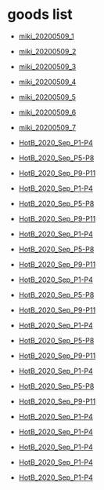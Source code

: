 # goods list <br>

* [miki_20200509_1](./goods/miki_20200509_1.md) <br>

* [miki_20200509_2](./goods/miki_20200509_2.md) <br>

* [miki_20200509_3](./goods/miki_20200509_3.md) <br>

* [miki_20200509_4](./goods/miki_20200509_4.md) <br>

* [miki_20200509_5](./goods/miki_20200509_5.md) <br>

* [miki_20200509_6](./goods/miki_20200509_6.md) <br>

* [miki_20200509_7](./goods/miki_20200509_7.md) <br>

* [HotB_2020_Sep_P1-P4](./goods/HotB_2020_Sep_P1-P4.md) <br>

* [HotB_2020_Sep_P5-P8](./goods/HotB_2020_Sep_P5-P8.md) <br>

* [HotB_2020_Sep_P9-P11](./goods/HotB_2020_Sep_P9-P11.md) <br>

* [HotB_2020_Sep_P1-P4](./goods/HotB_2020_Sep_P1-P4.md) <br>
* [HotB_2020_Sep_P5-P8](./goods/HotB_2020_Sep_P5-P8.md) <br>
* [HotB_2020_Sep_P9-P11](./goods/HotB_2020_Sep_P9-P11.md) <br>
* [HotB_2020_Sep_P1-P4](./goods/HotB_2020_Sep_P1-P4.md) <br>
* [HotB_2020_Sep_P5-P8](./goods/HotB_2020_Sep_P5-P8.md) <br>
* [HotB_2020_Sep_P9-P11](./goods/HotB_2020_Sep_P9-P11.md) <br>
* [HotB_2020_Sep_P1-P4](./goods/HotB_2020_Sep_P1-P4.md) <br>
* [HotB_2020_Sep_P5-P8](./goods/HotB_2020_Sep_P5-P8.md) <br>
* [HotB_2020_Sep_P9-P11](./goods/HotB_2020_Sep_P9-P11.md) <br>
* [HotB_2020_Sep_P1-P4](./goods/HotB_2020_Sep_P1-P4.md) <br>
* [HotB_2020_Sep_P5-P8](./goods/HotB_2020_Sep_P5-P8.md) <br>
* [HotB_2020_Sep_P9-P11](./goods/HotB_2020_Sep_P9-P11.md) <br>
* [HotB_2020_Sep_P1-P4](./goods/HotB_2020_Sep_P1-P4.md) <br>
* [HotB_2020_Sep_P5-P8](./goods/HotB_2020_Sep_P5-P8.md) <br>
* [HotB_2020_Sep_P9-P11](./goods/HotB_2020_Sep_P9-P11.md) <br>
* [HotB_2020_Sep_P1-P4](./goods/HotB_2020_Sep_P1-P4.md) <br>
* [HotB_2020_Sep_P1-P4](./goods/HotB_2020_Sep_P1-P4.md) <br>
* [HotB_2020_Sep_P1-P4](./goods/HotB_2020_Sep_P1-P4.md) <br>
* [HotB_2020_Sep_P1-P4](./goods/HotB_2020_Sep_P1-P4.md) <br>
* [HotB_2020_Sep_P1-P4](./goods/HotB_2020_Sep_P1-P4.md) <br>
